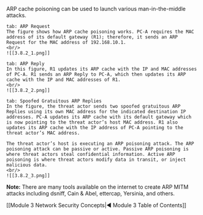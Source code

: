 ARP cache poisoning can be used to launch various man-in-the-middle attacks.

````tabs
tab: ARP Request
The figure shows how ARP cache poisoning works. PC-A requires the MAC address of its default gateway (R1); therefore, it sends an ARP Request for the MAC address of 192.168.10.1.
<br/>
![[3.8.2_1.png]]

tab: ARP Reply
In this figure, R1 updates its ARP cache with the IP and MAC addresses of PC-A. R1 sends an ARP Reply to PC-A, which then updates its ARP cache with the IP and MAC addresses of R1.
<br/>
![[3.8.2_2.png]]

tab: Spoofed Gratuitous ARP Replies
In the figure, the threat actor sends two spoofed gratuitous ARP Replies using its own MAC address for the indicated destination IP addresses. PC-A updates its ARP cache with its default gateway which is now pointing to the threat actor’s host MAC address. R1 also updates its ARP cache with the IP address of PC-A pointing to the threat actor’s MAC address.

The threat actor’s host is executing an ARP poisoning attack. The ARP poisoning attack can be passive or active. Passive ARP poisoning is where threat actors steal confidential information. Active ARP poisoning is where threat actors modify data in transit, or inject malicious data.
<br/>
![[3.8.2_3.png]]

````

**Note:** There are many tools available on the internet to create ARP MITM attacks including dsniff, Cain & Abel, ettercap, Yersinia, and others.

[[Module 3 Network Security Concepts|◀ Module 3 Table of Contents]]